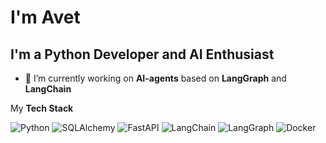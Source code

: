# I'm Avet

## I'm a **Python Developer** and **AI Enthusiast**

- 🔭 I’m currently working on **AI-agents** based on **LangGraph** and **LangChain**


My **Tech Stack**

![Python](https://img.shields.io/badge/Python-000000?style=for-the-badge&logo=Python&logoColor=white)
![SQLAlchemy](https://img.shields.io/badge/SQLAlchemy-000000?style=for-the-badge&logo=SQLAlchemy&logoColor=white)
![FastAPI](https://img.shields.io/badge/FastAPI-000000?style=for-the-badge&logo=FastAPI&logoColor=white)
![LangChain](https://img.shields.io/badge/LangChain-000000?style=for-the-badge&logo=LangChain&logoColor=white)
![LangGraph](https://img.shields.io/badge/LangGraph-000000?style=for-the-badge&logo=LangGraph&logoColor=white)
![Docker](https://img.shields.io/badge/Docker-000000?style=for-the-badge&logo=Docker&logoColor=white)
